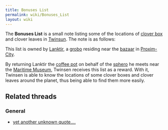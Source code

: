 ```yaml
---
title: Bonuses List
permalink: wiki/Bonuses_List
layout: wiki
---
```


The **Bonuses List** is a small note listing some of the locations of
[clover box](clover_box "wikilink") and clover leaves in
[Twinsun](Twinsun "wikilink"). The note is as follows:

This list is owned by [Lanktir](Lanktir "wikilink"), a
[grobo](grobo "wikilink") residing near the
[bazaar](Proxima_Island_bazaar "wikilink") in
[Proxim-City](Proxim-City "wikilink").

By returning Lanktir the [coffee pot](coffee_pot "wikilink") on behalf
of the [sphero](sphero "wikilink") he meets near the [Maritime
Museum](Maritime_Museum "wikilink"), Twinsen receives this list as a
reward. With it, Twinsen is able to know the locations of some clover
boxes and clover leaves around the planet, thus being able to find them
more easily.

## Related threads

### General

- [yet another unknown
  quote....](https://forum.magicball.net/showthread.php?t=536)
